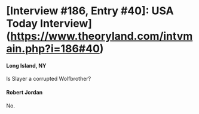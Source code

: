 # [Interview #186, Entry #40]: USA Today Interview](https://www.theoryland.com/intvmain.php?i=186#40)

#### Long Island, NY

Is Slayer a corrupted Wolfbrother?

#### Robert Jordan

No.

